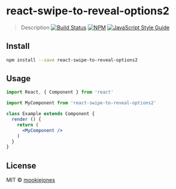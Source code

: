 # react-swipe-to-reveal-options2

> Description
[![Build Status](https://travis-ci.org/mookiejones/react-swipe-to-reveal-options.svg?branch=master)](https://travis-ci.org/mookiejones/react-swipe-to-reveal-options)
[![NPM](https://img.shields.io/npm/v/react-swipe-to-reveal-options2.svg)](https://www.npmjs.com/package/react-swipe-to-reveal-options2) [![JavaScript Style Guide](https://img.shields.io/badge/code_style-standard-brightgreen.svg)](https://standardjs.com)

## Install

```bash
npm install --save react-swipe-to-reveal-options2
```

## Usage

```jsx
import React, { Component } from 'react'

import MyComponent from 'react-swipe-to-reveal-options2'

class Example extends Component {
  render () {
    return (
      <MyComponent />
    )
  }
}
```

## License

MIT © [mookiejones](https://github.com/mookiejones)

